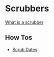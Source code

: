 # Scrubbers

[What is a scrubber](https://github.com/approvals/ApprovalTests.cpp/blob/master/doc/explanations/Scrubbers.md)

## How Tos

* [Scrub Dates](../how_to/scrub_dates.md)

